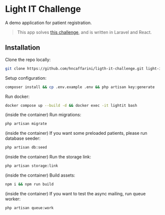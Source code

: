 # Light IT Challenge

A demo application for patient registration.

> This app solves [this challenge](https://lightit.slite.page/p/lzAFJyBVgxbWAO/FullStack-Challenge-Patient-Registration), and is written in Laravel and React.

## Installation

Clone the repo locally:

```sh
git clone https://github.com/hncaffarini/ligth-it-challenge.git light-it && cd light-it
```

Setup configuration:

```sh
composer install && cp .env.example .env && php artisan key:generate
```

Run docker:

```sh
docker compose up --build -d && docker exec -it lightit bash
```

(inside the container) Run migrations:

```sh
php artisan migrate
```

(inside the container) If you want some preloaded patients, please run database seeder:

```sh
php artisan db:seed
```

(inside the container) Run the storage link:

```sh
php artisan storage:link
```

(inside the container) Build assets:

```sh
npm i && npm run build
```

(inside the container) If you want to test the async mailing, run queue worker:

```sh
php artisan queue:work
```
